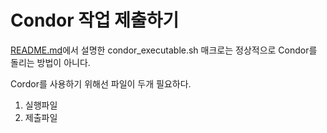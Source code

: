 # Condor 작업 제출하기

[README.md](https://github.com/KUNPL/condor/blob/master/README.md)에서 설명한 condor_executable.sh 매크로는 정상적으로 Condor를 돌리는 방법이 아니다.

Cordor를 사용하기 위해선 파일이 두개 필요하다.

1. 실행파일
1. 제출파일


